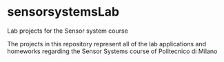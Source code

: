 # sensorsystemsLab
Lab projects for the Sensor system course

The projects in this repository represent all of the lab applications and homeworks regarding the Sensor Systems course of Politecnico di Milano
